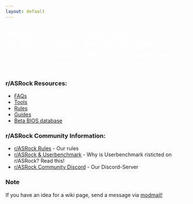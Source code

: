 ```yaml
---
layout: default
---
```


<p style="color:#fff;font-size:x-large">Welcome to the r/ASRock Wiki!<br>
Its still a bit empty here but we working hard on it to fill it with content so please bear with us!</p> 

### r/ASRock Resources:

* [FAQs](faq/index.md)
* [Tools](tools/index.md)
* [Rules](rules/index.md)
* [Guides](guides/index.md)
* [Beta BIOS database](beta_bios/index.md)


### r/ASRock Community Information:

* [r/ASRock Rules](rules/index.md) - Our rules
* [r/ASRock & Userbenchmark](faq/index.md#rasrock-and-userbenchmark) - Why is Userbenchmark risticted on r/ASRock? Read this!
* [r/ASRock Community Discord](https://discord.gg/rFrMpxV) - Our Discord-Server

### Note
If you have an idea for a wiki page, send a message via [modmail!](https://www.reddit.com/message/compose?to=%2Fr%2FASRock)

